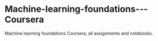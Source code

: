 # Machine-learning-foundations---Coursera
Machine learning foundations Coursera, all assignments and notebooks.
